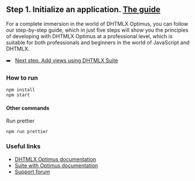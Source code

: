 ## Step 1. Initialize an application. [The guide](https://docs.dhtmlx.com/suite/optimus_guides__how_to_start_optimus.html#step1initializeanapplication)

For a complete immersion in the world of DHTMLX Optimus, you can follow our step-by-step guide, which in just five steps will show you the principles of developing with DHTMLX Optimus at a professional level, which is suitable for both professionals and beginners in the world of JavaScript and DHTMLX.

:arrow_right: &nbsp; [Next step. Add views using DHTMLX Suite](https://github.com/DHTMLX/optimus-demo-guide/tree/guide/step-2)


### How to run

```
npm install
npm start
```

#### Other commands

Run prettier

```
npm run prettier
```

### Useful links

- [DHTMLX Optimus documentation](https://docs.dhtmlx.com/suite/optimus_guides__index.html)
- [Suite with Optimus documentation](https://docs.dhtmlx.com/suite/optimus_guides__how_to_start_optimus.html)
- [Support forum](https://forum.dhtmlx.com/c/optimus)
